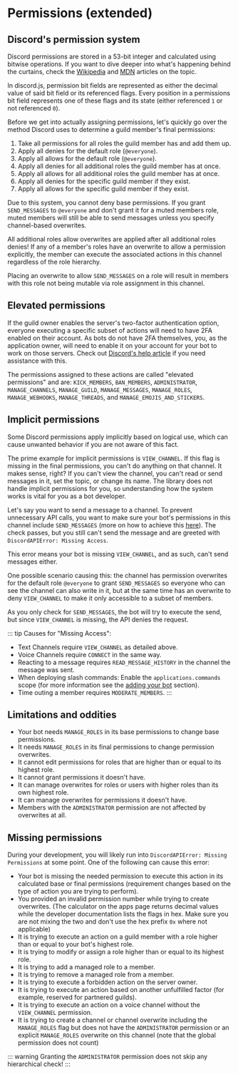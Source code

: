 # Permissions (extended)

## Discord's permission system

Discord permissions are stored in a 53-bit integer and calculated using bitwise operations. If you want to dive deeper into what's happening behind the curtains, check the [Wikipedia](https://en.wikipedia.org/wiki/Bit_field) and [MDN](https://developer.mozilla.org/en-US/docs/Web/JavaScript/Reference/Operators/Bitwise_Operators) articles on the topic.

In discord.js, permission bit fields are represented as either the decimal value of said bit field or its referenced flags.
Every position in a permissions bit field represents one of these flags and its state (either referenced `1` or not referenced `0`).

Before we get into actually assigning permissions, let's quickly go over the method Discord uses to determine a guild member's final permissions:

1. Take all permissions for all roles the guild member has and add them up.
2. Apply all denies for the default role (`@everyone`).
3. Apply all allows for the default role (`@everyone`).
4. Apply all denies for all additional roles the guild member has at once.
5. Apply all allows for all additional roles the guild member has at once.
6. Apply all denies for the specific guild member if they exist.
7. Apply all allows for the specific guild member if they exist.

Due to this system, you cannot deny base permissions. If you grant `SEND_MESSAGES` to `@everyone` and don't grant it for a muted members role, muted members will still be able to send messages unless you specify channel-based overwrites.

All additional roles allow overwrites are applied after all additional roles denies! If any of a member's roles have an overwrite to allow a permission explicitly, the member can execute the associated actions in this channel regardless of the role hierarchy. 

Placing an overwrite to allow `SEND_MESSAGES` on a role will result in members with this role not being mutable via role assignment in this channel.

## Elevated permissions

If the guild owner enables the server's two-factor authentication option, everyone executing a specific subset of actions will need to have 2FA enabled on their account. As bots do not have 2FA themselves, you, as the application owner, will need to enable it on your account for your bot to work on those servers.
Check out [Discord's help article](https://support.discord.com/hc/en-us/articles/219576828-Setting-up-Two-Factor-Authentication) if you need assistance with this.

The permissions assigned to these actions are called "elevated permissions" and are: 
`KICK_MEMBERS`, `BAN_MEMBERS`, `ADMINISTRATOR`, `MANAGE_CHANNELS`, `MANAGE_GUILD`, `MANAGE_MESSAGES`, `MANAGE_ROLES`, `MANAGE_WEBHOOKS`, `MANAGE_THREADS`, and `MANAGE_EMOJIS_AND_STICKERS`.

## Implicit permissions

Some Discord permissions apply implicitly based on logical use, which can cause unwanted behavior if you are not aware of this fact.

The prime example for implicit permissions is `VIEW_CHANNEL`. If this flag is missing in the final permissions, you can't do anything on that channel. It makes sense, right? If you can't view the channel, you can't read or send messages in it, set the topic, or change its name.
The library does not handle implicit permissions for you, so understanding how the system works is vital for you as a bot developer.

Let's say you want to send a message to a channel. To prevent unnecessary API calls, you want to make sure your bot's permissions in this channel include `SEND_MESSAGES` (more on how to achieve this [here](/popular-topics/permissions.md#checking-for-permissions)). The check passes, but you still can't send the message and are greeted with `DiscordAPIError: Missing Access`.

This error means your bot is missing `VIEW_CHANNEL`, and as such, can't send messages either.

One possible scenario causing this: the channel has permission overwrites for the default role `@everyone` to grant `SEND_MESSAGES` so everyone who can see the channel can also write in it, but at the same time has an overwrite to deny `VIEW_CHANNEL` to make it only accessible to a subset of members.

As you only check for `SEND_MESSAGES`, the bot will try to execute the send, but since `VIEW_CHANNEL` is missing, the API denies the request.

::: tip
Causes for "Missing Access":
- Text Channels require `VIEW_CHANNEL` as detailed above.
- Voice Channels require `CONNECT` in the same way.
- Reacting to a message requires `READ_MESSAGE_HISTORY` in the channel the message was sent.
- When deploying slash commands: Enable the `applications.commands` scope (for more information see the [adding your bot](/preparations/adding-your-bot-to-servers) section).
- Time outing a member requires `MODERATE_MEMBERS`.
:::

## Limitations and oddities

- Your bot needs `MANAGE_ROLES` in its base permissions to change base permissions.
- It needs `MANAGE_ROLES` in its final permissions to change permission overwrites.
- It cannot edit permissions for roles that are higher than or equal to its highest role.
- It cannot grant permissions it doesn't have.
- It can manage overwrites for roles or users with higher roles than its own highest role.
- It can manage overwrites for permissions it doesn't have.
- Members with the `ADMINISTRATOR` permission are not affected by overwrites at all.

## Missing permissions

During your development, you will likely run into `DiscordAPIError: Missing Permissions` at some point. One of the following can cause this error:

- Your bot is missing the needed permission to execute this action in its calculated base or final permissions (requirement changes based on the type of action you are trying to perform).
- You provided an invalid permission number while trying to create overwrites. (The calculator on the apps page returns decimal values while the developer documentation lists the flags in hex. Make sure you are not mixing the two and don't use the hex prefix `0x` where not applicable)
- It is trying to execute an action on a guild member with a role higher than or equal to your bot's highest role.
- It is trying to modify or assign a role higher than or equal to its highest role.
- It is trying to add a managed role to a member.
- It is trying to remove a managed role from a member.
- It is trying to execute a forbidden action on the server owner.
- It is trying to execute an action based on another unfulfilled factor (for example, reserved for partnered guilds).
- It is trying to execute an action on a voice channel without the `VIEW_CHANNEL` permission.
- It is trying to create a channel or channel overwrite including the `MANAGE_ROLES` flag but does not have the `ADMINISTRATOR` permission or an explicit `MANAGE_ROLES` overwrite on this channel (note that the global permission does not count)

::: warning
Granting the `ADMINISTRATOR` permission does not skip any hierarchical check!
:::
